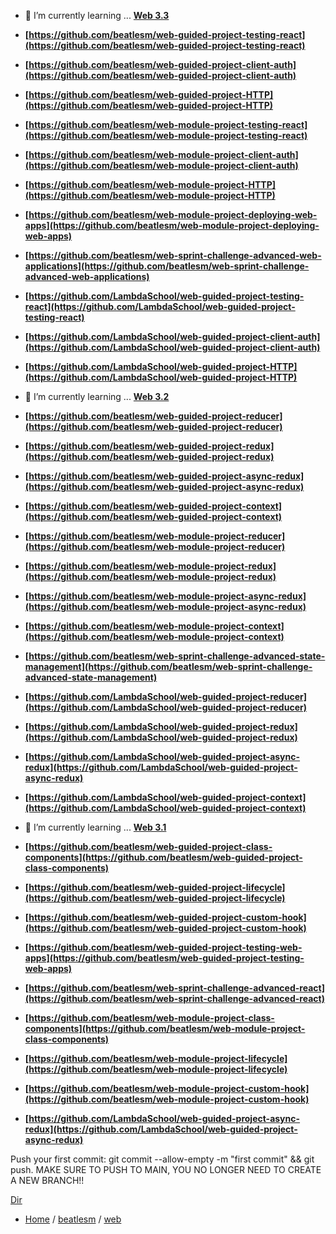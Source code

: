
- 🌱 I’m currently learning ... **[Web 3.3](./3.3-Advanced-Web-Applications/)**

-   **[https://github.com/beatlesm/web-guided-project-testing-react](https://github.com/beatlesm/web-guided-project-testing-react)**
-   **[https://github.com/beatlesm/web-guided-project-client-auth](https://github.com/beatlesm/web-guided-project-client-auth)**
-   **[https://github.com/beatlesm/web-guided-project-HTTP](https://github.com/beatlesm/web-guided-project-HTTP)**

-   **[https://github.com/beatlesm/web-module-project-testing-react](https://github.com/beatlesm/web-module-project-testing-react)**
-   **[https://github.com/beatlesm/web-module-project-client-auth](https://github.com/beatlesm/web-module-project-client-auth)**
-   **[https://github.com/beatlesm/web-module-project-HTTP](https://github.com/beatlesm/web-module-project-HTTP)**
-   **[https://github.com/beatlesm/web-module-project-deploying-web-apps](https://github.com/beatlesm/web-module-project-deploying-web-apps)**
-   **[https://github.com/beatlesm/web-sprint-challenge-advanced-web-applications](https://github.com/beatlesm/web-sprint-challenge-advanced-web-applications)**

-   **[https://github.com/LambdaSchool/web-guided-project-testing-react](https://github.com/LambdaSchool/web-guided-project-testing-react)**
-   **[https://github.com/LambdaSchool/web-guided-project-client-auth](https://github.com/LambdaSchool/web-guided-project-client-auth)**
-   **[https://github.com/LambdaSchool/web-guided-project-HTTP](https://github.com/LambdaSchool/web-guided-project-HTTP)**

- 🌱 I’m currently learning ... **[Web 3.2](./3.2-Advanced-State-Management/README.md)**

-   **[https://github.com/beatlesm/web-guided-project-reducer](https://github.com/beatlesm/web-guided-project-reducer)**
-   **[https://github.com/beatlesm/web-guided-project-redux](https://github.com/beatlesm/web-guided-project-redux)**
-   **[https://github.com/beatlesm/web-guided-project-async-redux](https://github.com/beatlesm/web-guided-project-async-redux)**
-   **[https://github.com/beatlesm/web-guided-project-context](https://github.com/beatlesm/web-guided-project-context)**

-   **[https://github.com/beatlesm/web-module-project-reducer](https://github.com/beatlesm/web-module-project-reducer)**
-   **[https://github.com/beatlesm/web-module-project-redux](https://github.com/beatlesm/web-module-project-redux)**
-   **[https://github.com/beatlesm/web-module-project-async-redux](https://github.com/beatlesm/web-module-project-async-redux)**
-   **[https://github.com/beatlesm/web-module-project-context](https://github.com/beatlesm/web-module-project-context)**
-   **[https://github.com/beatlesm/web-sprint-challenge-advanced-state-management](https://github.com/beatlesm/web-sprint-challenge-advanced-state-management)**

-   **[https://github.com/LambdaSchool/web-guided-project-reducer](https://github.com/LambdaSchool/web-guided-project-reducer)**
-   **[https://github.com/LambdaSchool/web-guided-project-redux](https://github.com/LambdaSchool/web-guided-project-redux)**
-   **[https://github.com/LambdaSchool/web-guided-project-async-redux](https://github.com/LambdaSchool/web-guided-project-async-redux)**
-   **[https://github.com/LambdaSchool/web-guided-project-context](https://github.com/LambdaSchool/web-guided-project-context)**

- 🌱 I’m currently learning ... **[Web 3.1](./3.1-Advanced-React/)**

-   **[https://github.com/beatlesm/web-guided-project-class-components](https://github.com/beatlesm/web-guided-project-class-components)**
-   **[https://github.com/beatlesm/web-guided-project-lifecycle](https://github.com/beatlesm/web-guided-project-lifecycle)**
-   **[https://github.com/beatlesm/web-guided-project-custom-hook](https://github.com/beatlesm/web-guided-project-custom-hook)**
-   **[https://github.com/beatlesm/web-guided-project-testing-web-apps](https://github.com/beatlesm/web-guided-project-testing-web-apps)**
-   **[https://github.com/beatlesm/web-sprint-challenge-advanced-react](https://github.com/beatlesm/web-sprint-challenge-advanced-react)**

-   **[https://github.com/beatlesm/web-module-project-class-components](https://github.com/beatlesm/web-module-project-class-components)**
-   **[https://github.com/beatlesm/web-module-project-lifecycle](https://github.com/beatlesm/web-module-project-lifecycle)**
-   **[https://github.com/beatlesm/web-module-project-custom-hook](https://github.com/beatlesm/web-module-project-custom-hook)**
-   **[https://github.com/LambdaSchool/web-guided-project-async-redux](https://github.com/LambdaSchool/web-guided-project-async-redux)**

Push your first commit: git commit --allow-empty -m "first commit" && git push. MAKE SURE TO PUSH TO MAIN, YOU NO LONGER NEED TO CREATE A NEW BRANCH!!



[Dir](./)

- [Home](https://github.com/beatlesm) / [beatlesm](https://github.com/beatlesm/beatlesm) /  [web](https://github.com/beatlesm/web)